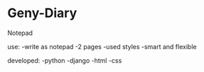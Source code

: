 # Geny-Diary
Notepad

use:
-write as notepad
-2 pages
-used styles
-smart and flexible

developed:
-python
-django
-html
-css
